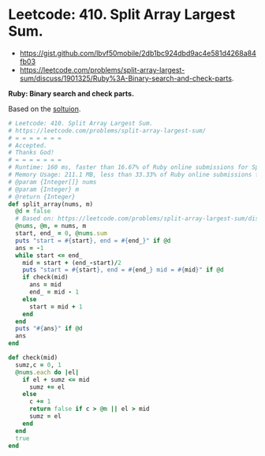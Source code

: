 # Leetcode: 410. Split Array Largest Sum.

- https://gist.github.com/lbvf50mobile/2db1bc924dbd9ac4e581d4268a84fb03
- https://leetcode.com/problems/split-array-largest-sum/discuss/1901325/Ruby%3A-Binary-search-and-check-parts.
 
**Ruby: Binary search and check parts.**

Based on the [soltuion](https://leetcode.com/problems/split-array-largest-sum/discuss/1899733/Python-Binary-Search-Solution).

```Ruby
# Leetcode: 410. Split Array Largest Sum.
# https://leetcode.com/problems/split-array-largest-sum/
# = = = = = = =
# Accepted.
# Thanks God!
# = = = = = = =
# Runtime: 160 ms, faster than 16.67% of Ruby online submissions for Split Array Largest Sum.
# Memory Usage: 211.1 MB, less than 33.33% of Ruby online submissions for Split Array Largest Sum.
# @param {Integer[]} nums
# @param {Integer} m
# @return {Integer}
def split_array(nums, m)
  @d = false
  # Based on: https://leetcode.com/problems/split-array-largest-sum/discuss/1899733/Python-Binary-Search-Solution
  @nums, @m, = nums, m
  start, end_ = 0, @nums.sum
  puts "start = #{start}, end = #{end_}" if @d
  ans = -1
  while start <= end_
    mid = start + (end_-start)/2
    puts "start = #{start}, end = #{end_} mid = #{mid}" if @d
    if check(mid)
      ans = mid
      end_ = mid - 1
    else
      start = mid + 1
    end
  end
  puts "#{ans}" if @d
  ans
end

def check(mid)
  sumz,c = 0, 1
  @nums.each do |el|
    if el + sumz <= mid
      sumz += el
    else
      c += 1
      return false if c > @m || el > mid
      sumz = el
    end
  end
  true
end
```
